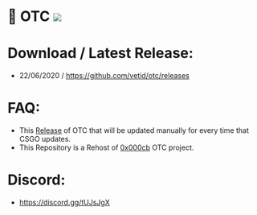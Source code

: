 # 🔮 OTC ![](https://img.shields.io/badge/CSGO-WINDOWS-green)

# Download / Latest Release:
* 22/06/2020 / https://github.com/vetid/otc/releases

# FAQ:
* This [Release](https://github.com/vetid/otc/releases "Release") of OTC that will be updated manually for every time that CSGO updates.
* This Repository is a Rehost of [0x000cb](https://github.com/0x000cb "0x000cb") OTC project.

# Discord:
* https://discord.gg/tUJsJgX


